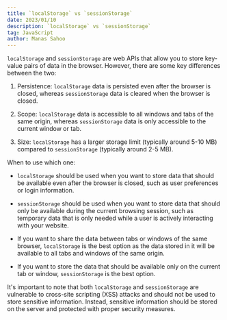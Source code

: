 ```yaml
---
title: `localStorage` vs `sessionStorage`
date: 2023/01/10
description: `localStorage` vs `sessionStorage`
tag: JavaScript
author: Manas Sahoo
---
```


`localStorage` and `sessionStorage` are web APIs that allow you to store key-value pairs of data in the browser. However, there are some key differences between the two:

1. Persistence:
   `localStorage` data is persisted even after the browser is closed, whereas `sessionStorage` data is cleared when the browser is closed.

2. Scope:
   `localStorage` data is accessible to all windows and tabs of the same origin, whereas `sessionStorage` data is only accessible to the current window or tab.

3. Size:
   `localStorage` has a larger storage limit (typically around 5-10 MB) compared to `sessionStorage` (typically around 2-5 MB).

When to use which one:

- `localStorage` should be used when you want to store data that should be available even after the browser is closed, such as user preferences or login information.

- `sessionStorage` should be used when you want to store data that should only be available during the current browsing session, such as temporary data that is only needed while a user is actively interacting with your website.

- If you want to share the data between tabs or windows of the same browser, `localStorage` is the best option as the data stored in it will be available to all tabs and windows of the same origin.

- If you want to store the data that should be available only on the current tab or window, `sessionStorage` is the best option.

It's important to note that both `localStorage` and `sessionStorage` are vulnerable to cross-site scripting (XSS) attacks and should not be used to store sensitive information. Instead, sensitive information should be stored on the server and protected with proper security measures.
